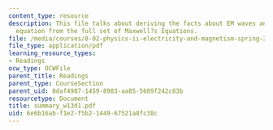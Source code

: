 ```yaml
---
content_type: resource
description: This file talks about deriving the facts about EM waves and the wave
  equation from the full set of Maxwell?s Equations.
file: /media/courses/8-02-physics-ii-electricity-and-magnetism-spring-2007/6e6b16abf1e2f5b2144967521a8fc38c_summary_w13d1.pdf
file_type: application/pdf
learning_resource_types:
- Readings
ocw_type: OCWFile
parent_title: Readings
parent_type: CourseSection
parent_uid: 0daf4987-1459-8983-aa85-5689f242c83b
resourcetype: Document
title: summary_w13d1.pdf
uid: 6e6b16ab-f1e2-f5b2-1449-67521a8fc38c
---
```

